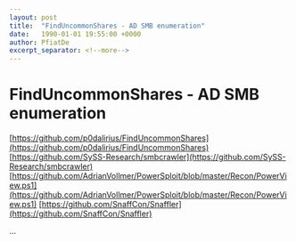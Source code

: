 ```yaml
---
layout: post
title:  "FindUncommonShares - AD SMB enumeration"
date:   1990-01-01 19:55:00 +0000
author: PfiatDe
excerpt_separator: <!--more-->
---
```


# FindUncommonShares - AD SMB enumeration
[https://github.com/p0dalirius/FindUncommonShares](https://github.com/p0dalirius/FindUncommonShares)
[https://github.com/SySS-Research/smbcrawler](https://github.com/SySS-Research/smbcrawler)
[https://github.com/AdrianVollmer/PowerSploit/blob/master/Recon/PowerView.ps1](https://github.com/AdrianVollmer/PowerSploit/blob/master/Recon/PowerView.ps1)
[https://github.com/SnaffCon/Snaffler](https://github.com/SnaffCon/Snaffler)

...
<!--more-->
